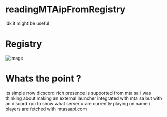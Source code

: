 # readingMTAipFromRegistry
idk it might be useful
# Registry
![image](https://github.com/SwagAPI/readingConnectedMTAServeripFromRegistry/assets/108799236/93d9e11e-d403-49fc-92d2-34bca7093cee)
# Whats the point ? 
its simple now dicscord rich presence is supported from mta sa 
i was thinking about making an external launcher integrated with mta sa but with an discord rpc to show what server u are currently playing on 
name / players are fetched with mtasaapi.com
